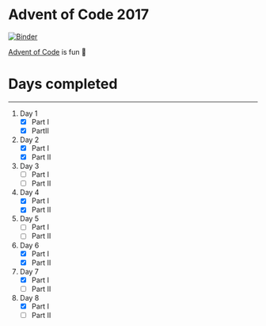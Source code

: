 Advent of Code 2017
====

[![Binder](https://mybinder.org/badge.svg)](https://mybinder.org/v2/gh/brianspiering/advent_2017/master?filepath=https%3A%2F%2Fgithub.com%2Fbrianspiering%2Fadvent_2017%2Fblob%2Fmaster%2Fday_1.ipynb)

[Advent of Code](http://adventofcode.com/2017) is fun 🤡

# Days completed
-----

1. Day 1
    - [x] Part I  
    - [X] PartII  
1. Day 2
    - [x] Part I  
    - [X] Part II  
1. Day 3
    - [ ] Part I  
    - [ ] Part II  
1. Day 4
    - [x] Part I  
    - [X] Part II  
1. Day 5
    - [ ] Part I  
    - [ ] Part II  
1. Day 6
    - [x] Part I  
    - [X] Part II  
1. Day 7
    - [x] Part I  
    - [ ] Part II  
1. Day 8
    - [x] Part I  
    - [ ] Part II  
